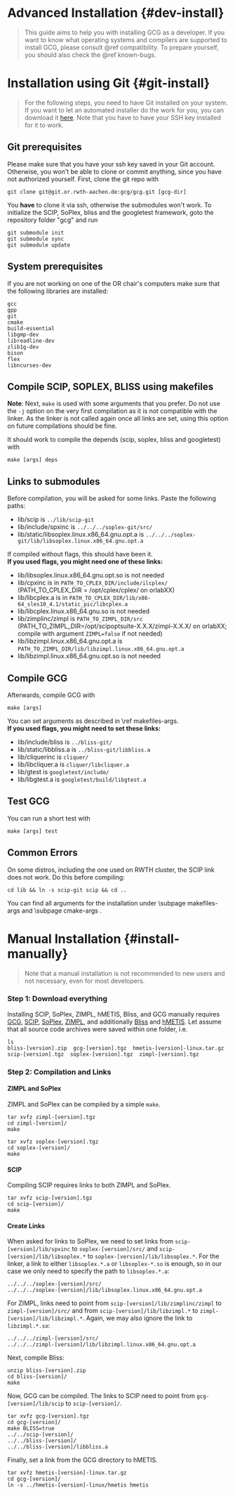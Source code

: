 # Advanced Installation {#dev-install}
> This guide aims to help you with installing GCG as a developer. If you want to know what operating systems and compilers are
> supported to install GCG, please consult @ref compatibility. To prepare yourself, you should also check the @ref known-bugs.

# Installation using Git {#git-install}
> For the following steps, you need to have Git installed on your system. If you want to let an automated installer
> do the work for you, you can download it <a href="../scripts/installGCGfromGit.sh">here</a>. Note that you have to have your SSH key installed for it to work.

## Git prerequisites
Please make sure that you have your ssh key saved in your Git account. Otherwise, you won't be able to
clone or commit anything, since you have not authorized yourself.
First, clone the git repo with

    git clone git@git.or.rwth-aachen.de:gcg/gcg.git [gcg-dir]

You **have** to clone it via ssh, otherwise the submodules won't work.
To initialize the SCIP, SoPlex, bliss and the googletest framework, goto the repository folder "gcg" and run

    git submodule init
    git submodule sync
    git submodule update

## System prerequisites
If you are not working on one of the OR chair's computers make sure that the following libraries are installed:

```or
gcc
gpp
git
cmake
build-essential
libgmp-dev
libreadline-dev
zlib1g-dev
bison
flex
libncurses-dev
```

## Compile SCIP, SOPLEX, BLISS using makefiles
**Note**: Next, ```make``` is used with some arguments that you prefer. Do not use the ```-j``` option on the very first compilation as it is not compatible with the linker. As the linker is not called again once all links are set, using this option on future compilations should be fine.

It should work to compile the depends (scip, soplex, bliss and googletest) with

    make [args] deps

## Links to submodules
Before compilation, you will be asked for some links. Paste the following paths:
 * lib/scip is `../lib/scip-git`
 * lib/include/spxinc is `../../../soplex-git/src/`
 * lib/static/libsoplex.linux.x86_64.gnu.opt.a is `../../../soplex-git/lib/libsoplex.linux.x86_64.gnu.opt.a`

If compiled without flags, this should have been it.<br>
**If you used flags, you might need one of these links:**
 * lib/libsoplex.linux.x86_64.gnu.opt.so is not needed
 * lib/cpxinc is in `PATH_TO_CPLEX_DIR/include/ilcplex/` (PATH_TO_CPLEX_DIR = /opt/cplex/cplex/ on orlabXX)
 * lib/libcplex.a is in `PATH_TO_CPLEX_DIR/lib/x86-64_sles10_4.1/static_pic/libcplex.a`
 * lib/libcplex.linux.x86_64.gnu.so is not needed
 * lib/zimplinc/zimpl is `PATH_TO_ZIMPL_DIR/src` (PATH_TO_ZIMPL_DIR=/opt/scipoptsuite-X.X.X/zimpl-X.X.X/ on orlabXX; compile with argument `ZIMPL=false` if not needed)
 * lib/libzimpl.linux.x86_64.gnu.opt.a is `PATH_TO_ZIMPL_DIR/lib/libzimpl.linux.x86_64.gnu.opt.a`
 * lib/libzimpl.linux.x86_64.gnu.opt.so is not needed

## Compile GCG
Afterwards, compile GCG with

    make [args]

You can set arguments as described in \ref makefiles-args. <br>
**If you used flags, you might need to set these links:**
 * lib/include/bliss is `../bliss-git/`
 * lib/static/libbliss.a is `../bliss-git/libbliss.a`
 * lib/cliquerinc is `cliquer/`
 * lib/libcliquer.a is `cliquer/libcliquer.a`
 * lib/gtest is `googletest/include/`
 * lib/libgtest.a is `googletest/build/libgtest.a`

## Test GCG
You can run a short test with

    make [args] test


## Common Errors
On some distros, including the one used on RWTH cluster, the SCIP link does not work. Do this before compiling:

    cd lib && ln -s scip-git scip && cd ..

You can find all arguments for the installation under \subpage makefiles-args and \subpage cmake-args .

# Manual Installation {#install-manually}
> Note that a manual installation is not recommended to new users and not necessary, even for most developers.

### Step 1: Download everything
Installing SCIP, SoPlex, ZIMPL, hMETIS, Bliss, and GCG manually requires <a href="http://www.or.rwth-aachen.de/gcg">GCG</a>, <a href="http://scip.zib.de/">SCIP</a>, <a href="http://soplex.zib.de/">SoPlex</a>, <a href="http://zimpl.zib.de/">ZIMPL</a>, and additionally <a href="http://www.tcs.hut.fi/Software/bliss/">Bliss</a> and <a href="http://glaros.dtc.umn.edu/gkhome/metis/hmetis/overview">hMETIS</a>. Let assume that all source code archives were saved within one folder, i.e.

    ls
    bliss-[version].zip  gcg-[version].tgz  hmetis-[version]-linux.tar.gz  scip-[version].tgz  soplex-[version].tgz  zimpl-[version].tgz


### Step 2: Compilation and Links
#### ZIMPL and SoPlex
ZIMPL and SoPlex can be compiled by a simple `make`.

    tar xvfz zimpl-[version].tgz
    cd zimpl-[version]/
    make

    tar xvfz soplex-[version].tgz
    cd soplex-[version]/
    make

#### SCIP
Compiling SCIP requires links to both ZIMPL and SoPlex.

    tar xvfz scip-[version].tgz
    cd scip-[version]/
    make

#### Create Links
When asked for links to SoPlex, we need to set links from `scip-[version]/lib/spxinc` to `soplex-[version]/src/` and `scip-[version]/lib/libsoplex.*` to `soplex-[version]/lib/libsoplex.*`. For the linker, a link to either `libsoplex.*.a` or `libsoplex-*.so` is enough, so in our case we only need to specify the path to `libsoplex.*.a`:

    ../../../soplex-[version]/src/
    ../../../soplex-[version]/lib/libsoplex.linux.x86_64.gnu.opt.a

For ZIMPL, links need to point from `scip-[version]/lib/zimplinc/zimpl` to `zimpl-[version]/src/` and from `scip-[version]/lib/libzimpl.*` to `zimpl-[version]/lib/libzimpl.*`. Again, we may also ignore the link to `libzimpl.*.so`:

    ../../../zimpl-[version]/src/
    ../../../zimpl-[version]/lib/libzimpl.linux.x86_64.gnu.opt.a


Next, compile Bliss:

    unzip bliss-[version].zip
    cd bliss-[version]/
    make

Now, GCG can be compiled. The links to SCIP need to point from `gcg-[version]/lib/scip` to `scip-[version]/`.

    tar xvfz gcg-[version].tgz
    cd gcg-[version]/
    make BLISS=true
    ../../scip-[version]/
    ../../bliss-[version]/
    ../../bliss-[version]/libbliss.a

Finally, set a link from the GCG directory to hMETIS.

    tar xvfz hmetis-[version]-linux.tar.gz
    cd gcg-[version]/
    ln -s ../hmetis-[version]-linux/hmetis hmetis
